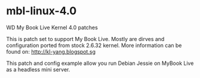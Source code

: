 # mbl-linux-4.0
WD My Book Live Kernel 4.0 patches

This is patch set to support My Book Live. Mostly are dirves and configuration ported from stock 2.6.32 kernel.
More information can be found on: http://kl-yang.blogspot.sg

This patch and config example allow you run Debian Jessie on MyBook Live as a headless mini server.
